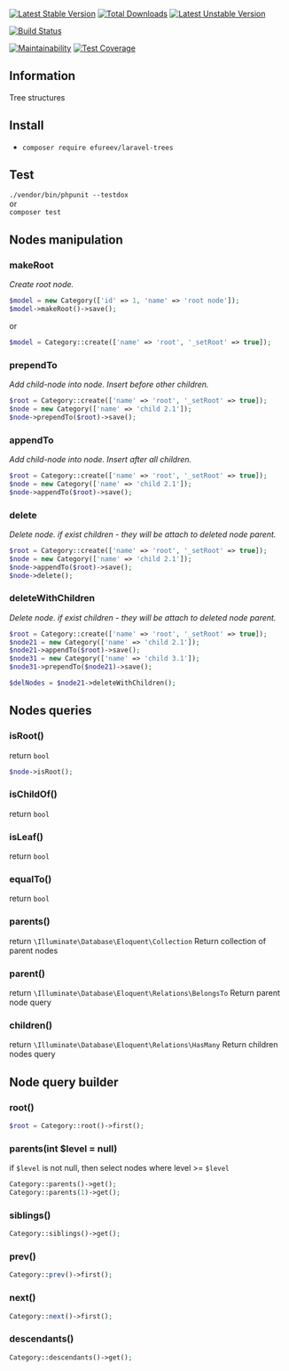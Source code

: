 [![Latest Stable Version](https://poser.pugx.org/efureev/laravel-trees/v/stable)](https://packagist.org/packages/efureev/laravel-trees)
[![Total Downloads](https://poser.pugx.org/efureev/laravel-trees/downloads)](https://packagist.org/packages/efureev/laravel-trees)
[![Latest Unstable Version](https://poser.pugx.org/efureev/laravel-trees/v/unstable)](https://packagist.org/packages/efureev/laravel-trees)

[![Build Status](https://travis-ci.org/efureev/laravel-trees.svg?branch=master)](https://travis-ci.org/efureev/laravel-trees)

[![Maintainability](https://api.codeclimate.com/v1/badges/69eff0098adbf728341d/maintainability)](https://codeclimate.com/github/efureev/laravel-trees/maintainability)
[![Test Coverage](https://api.codeclimate.com/v1/badges/69eff0098adbf728341d/test_coverage)](https://codeclimate.com/github/efureev/laravel-trees/test_coverage)

## Information
Tree structures

## Install
- `composer require efureev/laravel-trees`

## Test
`./vendor/bin/phpunit --testdox`  
or  
`composer test`


## Nodes manipulation

### makeRoot
_Create root node._

```php
$model = new Category(['id' => 1, 'name' => 'root node']);
$model->makeRoot()->save();
```
or
```php
$model = Category::create(['name' => 'root', '_setRoot' => true]);
```

### prependTo
_Add child-node into node. Insert before other children._

```php
$root = Category::create(['name' => 'root', '_setRoot' => true]);
$node = new Category(['name' => 'child 2.1']);
$node->prependTo($root)->save();
```

### appendTo
_Add child-node into node. Insert after all children._

```php
$root = Category::create(['name' => 'root', '_setRoot' => true]);
$node = new Category(['name' => 'child 2.1']);
$node->appendTo($root)->save();
```

### delete
_Delete node. if exist children - they will be attach to deleted node parent._

```php
$root = Category::create(['name' => 'root', '_setRoot' => true]);
$node = new Category(['name' => 'child 2.1']);
$node->appendTo($root)->save();
$node->delete();
```

### deleteWithChildren
_Delete node. if exist children - they will be attach to deleted node parent._

```php
$root = Category::create(['name' => 'root', '_setRoot' => true]);
$node21 = new Category(['name' => 'child 2.1']);
$node21->appendTo($root)->save();
$node31 = new Category(['name' => 'child 3.1']);
$node31->prependTo($node21)->save();

$delNodes = $node21->deleteWithChildren();
```

## Nodes queries

### isRoot()
return `bool`
```php
$node->isRoot();
```

### isChildOf()
return `bool`

### isLeaf()
return `bool`

### equalTo()
return `bool`

### parents()
return `\Illuminate\Database\Eloquent\Collection`
Return collection of parent nodes

### parent()
return `\Illuminate\Database\Eloquent\Relations\BelongsTo`
Return parent node query

### children()
return `\Illuminate\Database\Eloquent\Relations\HasMany`
Return children nodes query

## Node query builder

### root()
```php
$root = Category::root()->first();
```

### parents(int $level = null)
if `$level` is not null, then select nodes where level >= `$level`
```php
Category::parents()->get();
Category::parents(1)->get();
```

### siblings()
```php
Category::siblings()->get();
```

### prev()
```php
Category::prev()->first();
```

### next()
```php
Category::next()->first();
```

### descendants()
```php
Category::descendants()->get();
```
